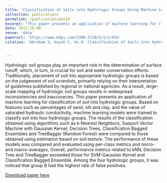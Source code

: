 ```yaml
---
title: 'Classification of Soils into Hydrologic Groups Using Machine Learning'
collection: publications
permalink: /publication/ahv19
excerpt: "This paper presents an application of machine learning for classification of soil into hydrologic groups. Based on features such as percentages of sand, silt and clay, and the value of saturated hydraulic conductivity, machine learning models were trained to classify soil into four hydrologic groups."
date: 2012-10-08
venue: 'data'
paperurl: 'https://www.mdpi.com/2306-5729/5/1/2/htm'
citation: 'Abraham S, Huynh C, Vu H. Classification of Soils into Hydrologic Groups Using Machine Learning. Data. 2020; 5(1):2. https://doi.org/10.3390/data5010002'


---
```


Hydrologic soil groups play an important role in the determination of surface runoff, which, in turn, is crucial for soil and water conservation efforts. Traditionally, placement of soil into appropriate hydrologic groups is based on the judgement of soil scientists, primarily relying on their interpretation of guidelines published by regional or national agencies. As a result, large-scale mapping of hydrologic soil groups results in widespread inconsistencies and inaccuracies. This paper presents an application of machine learning for classification of soil into hydrologic groups. Based on features such as percentages of sand, silt and clay, and the value of saturated hydraulic conductivity, machine learning models were trained to classify soil into four hydrologic groups. The results of the classification obtained using algorithms such as k-Nearest Neighbors, Support Vector Machine with Gaussian Kernel, Decision Trees, Classification Bagged Ensembles and TreeBagger (Random Forest) were compared to those obtained using estimation based on soil texture. The performance of these models was compared and evaluated using per-class metrics and micro- and macro-averages. Overall, performance metrics related to kNN, Decision Tree and TreeBagger exceeded those for SVM-Gaussian Kernel and Classification Bagged Ensemble. Among the four hydrologic groups, it was noticed that group B had the highest rate of false positives.

[Download paper here](https://www.mdpi.com/2306-5729/5/1/2/htm)
